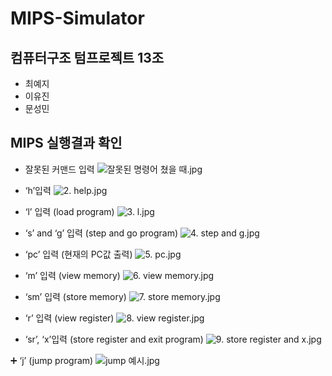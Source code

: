 # MIPS-Simulator

## 컴퓨터구조 텀프로젝트 13조 
- 최예지
- 이유진
- 문성민


## MIPS 실행결과 확인

- 잘못된 커맨드 입력
![잘못된 명령어 쳤을 때.jpg](https://s3-us-west-2.amazonaws.com/secure.notion-static.com/ad82d84d-e487-4ff2-814c-6d12c9a098d4/잘못된_명령어_쳤을_때.jpg)


- ‘h’입력 
![2. help.jpg](https://s3-us-west-2.amazonaws.com/secure.notion-static.com/34d90f97-43ed-4eee-988b-e0c340e05ab0/2._help.jpg)


- ‘l’ 입력 (load program)
![3. l.jpg](https://s3-us-west-2.amazonaws.com/secure.notion-static.com/bac1111f-9ade-461f-a629-4fc3bb2bbd06/3._l.jpg)


- ‘s’ and ‘g’ 입력 (step and go program)
![4. step and g.jpg](https://s3-us-west-2.amazonaws.com/secure.notion-static.com/57992699-0c71-4ec5-adcc-0a80de9b2ca4/4._step_and_g.jpg)


- ‘pc’ 입력 (현재의 PC값 출력)
![5. pc.jpg](https://s3-us-west-2.amazonaws.com/secure.notion-static.com/e7360cee-fe35-48d6-b759-863eb2e44201/5._pc.jpg)


- ‘m’ 입력 (view memory)
![6. view memory.jpg](https://s3-us-west-2.amazonaws.com/secure.notion-static.com/afeafa0b-e9d7-4347-99a3-63c320241d62/6._view_memory.jpg)


- ‘sm’ 입력 (store memory)
![7. store memory.jpg](https://s3-us-west-2.amazonaws.com/secure.notion-static.com/aebe82ba-cfa9-4218-ac0e-3cf858424d50/7._store_memory.jpg)


- ‘r’ 입력 (view register)
![8. view register.jpg](https://s3-us-west-2.amazonaws.com/secure.notion-static.com/566e62eb-3c1a-43e9-b649-098e9efc89db/8._view_register.jpg)


- ‘sr’, ‘x’입력 (store register and exit program)
![9. store register and x.jpg](https://s3-us-west-2.amazonaws.com/secure.notion-static.com/43bdeea2-8d4c-4fa9-8d73-4e6ceadc530d/9._store_register_and_x.jpg)


➕ ‘j’ (jump program) 
![jump 예시.jpg](https://s3-us-west-2.amazonaws.com/secure.notion-static.com/64bcc9c0-473d-4bee-9a72-e7d61d29d125/jump_예시.jpg)
